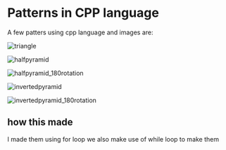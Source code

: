 # Patterns in CPP language
A few patters using cpp language and images are:

![triangle](https://user-images.githubusercontent.com/91329519/137953800-5ba55640-73ae-4180-95fc-db7396354e90.png)

![halfpyramid](https://user-images.githubusercontent.com/91329519/137954010-5945fc2c-7c9a-4714-8a09-69dc73140ffd.png)

![halfpyramid_180rotation](https://user-images.githubusercontent.com/91329519/137954454-389c1dcb-e1ea-42bc-957f-fefb16de7da5.png)

![invertedpyramid](https://user-images.githubusercontent.com/91329519/137954185-bbdcd3af-10d3-44b9-b484-a4ce24807bdc.png)

![invertedpyramid_180rotation](https://user-images.githubusercontent.com/91329519/137954322-2a03efa5-ef9d-4b16-9fcb-1a8309f56a30.png)

## how this made

I made them using for loop we also make use of while loop to make them

  
